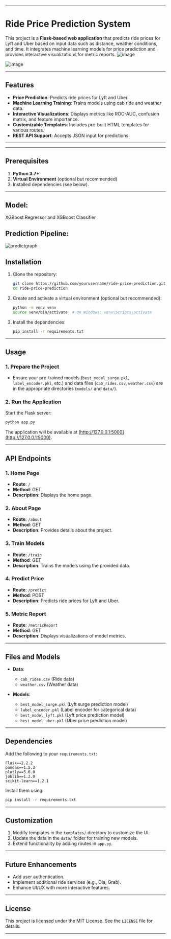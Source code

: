 
---

# Ride Price Prediction System

This project is a **Flask-based web application** that predicts ride prices for Lyft and Uber based on input data such as distance, weather conditions, and time. It integrates machine learning models for price prediction and provides interactive visualizations for metric reports.
![image](https://github.com/user-attachments/assets/d9ab910e-ebcb-4a37-a3b6-ba695c44f77d)

![image](https://github.com/user-attachments/assets/24c4eff9-d067-462c-ac62-3bcb311512c3)


---

## Features

- **Price Prediction**: Predicts ride prices for Lyft and Uber.
- **Machine Learning Training**: Trains models using cab ride and weather data.
- **Interactive Visualizations**: Displays metrics like ROC-AUC, confusion matrix, and feature importance.
- **Customizable Templates**: Includes pre-built HTML templates for various routes.
- **REST API Support**: Accepts JSON input for predictions.

---


---

## Prerequisites

1. **Python 3.7+**
2. **Virtual Environment** (optional but recommended)
3. Installed dependencies (see below).

---

## Model:
XGBoost Regressor and 
XGBoost Classifier

## Prediction Pipeline:


![predictgraph](https://github.com/user-attachments/assets/543ea36a-5f07-4b9c-b1ec-c026351d553e)

## Installation


1. Clone the repository:

   ```bash
   git clone https://github.com/yourusername/ride-price-prediction.git
   cd ride-price-prediction
   ```

2. Create and activate a virtual environment (optional but recommended):

   ```bash
   python -m venv venv
   source venv/bin/activate  # On Windows: venv\Scripts\activate
   ```

3. Install the dependencies:

   ```bash
   pip install -r requirements.txt
   ```

---

## Usage

### 1. Prepare the Project
- Ensure your pre-trained models (`best_model_surge.pkl`, `label_encoder.pkl`, etc.) and data files (`cab_rides.csv`, `weather.csv`) are in the appropriate directories (`models/` and `data/`).

### 2. Run the Application
Start the Flask server:

```bash
python app.py
```

The application will be available at [http://127.0.0.1:5000](http://127.0.0.1:5000).

---

## API Endpoints

### **1. Home Page**
- **Route**: `/`
- **Method**: GET
- **Description**: Displays the home page.

### **2. About Page**
- **Route**: `/about`
- **Method**: GET
- **Description**: Provides details about the project.

### **3. Train Models**
- **Route**: `/train`
- **Method**: GET
- **Description**: Trains the models using the provided data.

### **4. Predict Price**
- **Route**: `/predict`
- **Method**: POST
- **Description**: Predicts ride prices for Lyft and Uber.

 

### **5. Metric Report**
- **Route**: `/metricReport`
- **Method**: GET
- **Description**: Displays visualizations of model metrics.

---

## Files and Models

- **Data**: 
  - `cab_rides.csv` (Ride data)
  - `weather.csv` (Weather data)
  
- **Models**:
  - `best_model_surge.pkl` (Lyft surge prediction model)
  - `label_encoder.pkl` (Label encoder for categorical data)
  - `best_model_lyft.pkl` (Lyft price prediction model)
  - `best_model_uber.pkl` (Uber price prediction model)

---

## Dependencies

Add the following to your `requirements.txt`:

```
Flask==2.2.2
pandas==1.5.3
plotly==5.6.0
joblib==1.2.0
scikit-learn==1.2.1
```

Install them using:

```bash
pip install -r requirements.txt
```

---

## Customization

1. Modify templates in the `templates/` directory to customize the UI.
2. Update the data in the `data/` folder for training new models.
3. Extend functionality by adding routes in `app.py`.

---

## Future Enhancements

- Add user authentication.
- Implement additional ride services (e.g., Ola, Grab).
- Enhance UI/UX with more interactive features.

---

## License

This project is licensed under the MIT License. See the `LICENSE` file for details.

---
